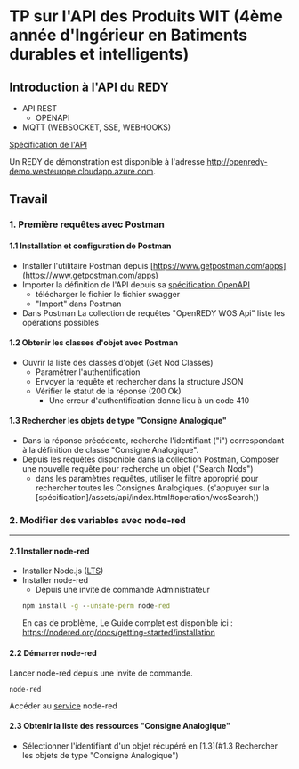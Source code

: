 TP sur l'API des Produits WIT (4ème année d'Ingérieur en Batiments durables et intelligents)
====

Introduction à l'API du REDY
----

- API REST
  - OPENAPI
- MQTT (WEBSOCKET, SSE, WEBHOOKS)

[Spécification de l'API](/assets/api/index.html)

Un REDY de démonstration est disponible à l'adresse http://openredy-demo.westeurope.cloudapp.azure.com.

Travail
----

### 1. Première requêtes avec Postman

#### 1.1 Installation et configuration de Postman

- Installer l'utilitaire Postman depuis [https://www.getpostman.com/apps](https://www.getpostman.com/apps)
- Importer la définition de l'API depuis sa  [spécification OpenAPI](/assets/api/index.html) 
  - télécharger le fichier le fichier swagger
  - "Import" dans Postman
- Dans Postman La collection de requêtes "OpenREDY WOS Api" liste les opérations possibles


#### 1.2 Obtenir les classes d'objet avec Postman

- Ouvrir la liste des classes d'objet (Get Nod Classes)
  - Paramétrer l'authentification
  - Envoyer la requête et rechercher dans la structure JSON
  - Vérifier le statut de la réponse (200 Ok)
    - Une erreur d'authentification donne lieu à un code 410

#### 1.3 Rechercher les objets de type "Consigne Analogique"

- Dans la réponse précédente, recherche l'identifiant ("i") correspondant à la définition de classe "Consigne Analogique".
- Depuis les requêtes disponible dans la collection Postman, Composer une nouvelle requête pour recherche un objet ("Search Nods")
  - dans les paramètres requêtes, utiliser le filtre approprié pour rechercher toutes les Consignes Analogiques. (s'appuyer sur la [spécification]/assets/api/index.html#operation/wosSearch))


### 2. Modifier des variables avec **node-red**
----

#### 2.1 Installer node-red

- Installer Node.js ([LTS](https://nodejs.org/dist/v8.11.2/node-v8.11.2-x64.msi))
- Installer node-red
  - Depuis une invite de commande Administrateur
  ```cmd
  npm install -g --unsafe-perm node-red
  ```
  En cas de problème, Le Guide complet est disponible ici : https://nodered.org/docs/getting-started/installation


#### 2.2 Démarrer node-red

Lancer node-red depuis une invite de commande.
```
node-red
```
Accéder au [service](http://localhost:1880) node-red

#### 2.3 Obtenir la liste des ressources "Consigne Analogique"

- Sélectionner l'identifiant d'un objet récupéré en [1.3](#1.3 Rechercher les objets de type "Consigne Analogique")
